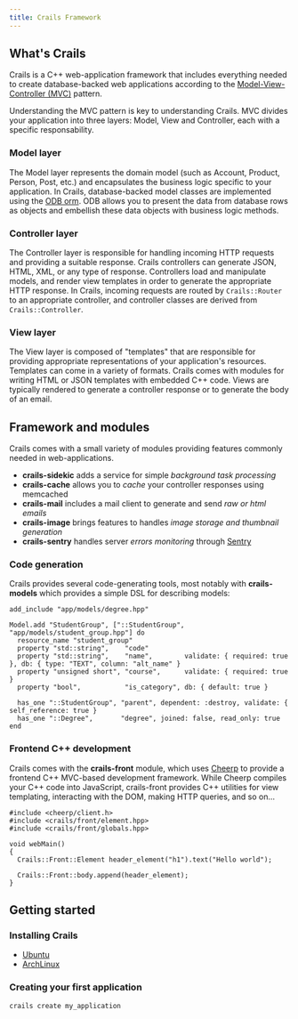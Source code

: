 ```yaml
---
title: Crails Framework
---
```


## What's Crails
Crails is a C++ web-application framework that includes everything needed to create database-backed web applications according to the [Model-View-Controller (MVC)](https://en.wikipedia.org/wiki/Model-view-controller) pattern.

Understanding the MVC pattern is key to understanding Crails. MVC divides your application into three layers: Model, View and Controller, each with a specific responsability.

### Model layer
The Model layer represents the domain model (such as Account, Product, Person, Post, etc.) and encapsulates the business logic specific to your application. In Crails, database-backed model classes are implemented using the [ODB orm](https://www.codesynthesis.com/products/odb/). ODB allows you to present the data from database rows as objects and embellish these data objects with business logic methods.

### Controller layer
The Controller layer is responsible for handling incoming HTTP requests and providing a suitable response. Crails controllers can generate JSON, HTML, XML, or any type of response. Controllers load and manipulate models, and render view templates in order to generate the appropriate HTTP response. In Crails, incoming requests are routed by `Crails::Router` to an appropriate controller, and controller classes are derived from `Crails::Controller`.

### View layer
The View layer is composed of "templates" that are responsible for providing appropriate representations of your application's resources. Templates can come in a variety of formats. Crails comes with modules for writing HTML or JSON templates with embedded C++ code. Views are typically rendered to generate a controller response or to generate the body of an email.

## Framework and modules
Crails comes with a small variety of modules providing features commonly needed in web-applications.

* **crails-sidekic** adds a service for simple _background task processing_
* **crails-cache** allows you to _cache_ your controller responses using memcached
* **crails-mail** includes a mail client to generate and send _raw or html emails_
* **crails-image** brings features to handles _image storage and thumbnail generation_
* **crails-sentry** handles server _errors monitoring_ through [Sentry](http://sentry.io/)

### Code generation
Crails provides several code-generating tools, most notably with **crails-models** which provides a simple DSL for describing models:

	add_include "app/models/degree.hpp"
	
	Model.add "StudentGroup", ["::StudentGroup", "app/models/student_group.hpp"] do
	  resource_name "student_group"
	  property "std::string",    "code"
	  property "std::string",    "name",        validate: { required: true }, db: { type: "TEXT", column: "alt_name" }
	  property "unsigned short", "course",      validate: { required: true }
	  property "bool",           "is_category", db: { default: true }
	
	  has_one "::StudentGroup", "parent", dependent: :destroy, validate: { self_reference: true }
	  has_one "::Degree",       "degree", joined: false, read_only: true
	end

### Frontend C++ development
Crails comes with the **crails-front** module, which uses [Cheerp](https://www.leaningtech.com/cheerp/) to provide a frontend C++ MVC-based development framework. While Cheerp compiles your C++ code into JavaScript, crails-front provides C++ utilities for view templating, interacting with the DOM, making HTTP queries, and so on...

	#include <cheerp/client.h>
	#include <crails/front/element.hpp>
	#include <crails/front/globals.hpp>
	
	void webMain()
	{
	  Crails::Front::Element header_element("h1").text("Hello world");

	  Crails::Front::body.append(header_element);
	}

## Getting started

### Installing Crails

* [Ubuntu](/getting-started/ubuntu.html)
* [ArchLinux](/getting-started/archlinux.html)

### Creating your first application

	crails create my_application
